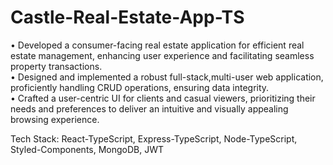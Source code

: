 # Castle-Real-Estate-App-TS

• Developed a consumer-facing real estate application for efficient real estate management, enhancing user experience and facilitating seamless property transactions.<br>
• Designed and implemented a robust full-stack,multi-user web application, proficiently handling CRUD operations, ensuring data integrity.<br>
• Crafted a user-centric UI for clients and casual viewers, prioritizing their needs and preferences to deliver an intuitive and visually appealing browsing experience.<br>

Tech Stack: React-TypeScript, Express-TypeScript, Node-TypeScript, Styled-Components, MongoDB, JWT
